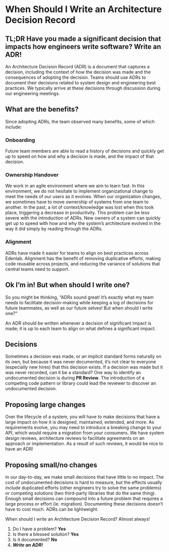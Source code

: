 # When Should I Write an Architecture Decision Record

## TL;DR Have you made a significant decision that impacts how engineers write software? Write an ADR!
An Architecture Decision Record (ADR) is a document that captures a decision, including the context of how the decision was made and the consequences of adopting the decision. Teams should use ADRs to document their decisions related to system design and engineering best practices. We typically arrive at these decisions through discussion during our engineering meetings.

## What are the benefits?
Since adopting ADRs, the team observed many benefits, some of which include:

### Onboarding
Future team members are able to read a history of decisions and quickly get up to speed on how and why a decision is made, and the impact of that decision.

### Ownership Handover
We work in an agile environment where we aim to learn fast. In this environment, we do not hesitate to implement organizational change to meet the needs of our users as it evolves. When our organization changes, we sometimes have to move ownership of systems from one team to another. In the past, a lot of context/knowledge was lost when this took place, triggering a decrease in productivity. This problem can be less severe with the introduction of ADRs. New owners of a system can quickly get up to speed with how and why the system’s architecture evolved in the way it did simply by reading through the ADRs.

### Alignment
ADRs have made it easier for teams to align on best practices across Edenlab. Alignment has the benefit of removing duplicative efforts, making code reusable across projects, and reducing the variance of solutions that central teams need to support.

## Ok I’m in! But when should I write one?
So you might be thinking, “ADRs sound great! It’s exactly what my team needs to facilitate decision-making while keeping a log of decisions for future teammates, as well as our future selves! But when should I write one?“

An ADR should be written whenever a decision of significant impact is made; it is up to each team to align on what defines a significant impact.

## Decisions
Sometimes a decision was made, or an implicit standard forms naturally on its own, but because it was never documented, it’s not clear to everyone (especially new hires) that this decision exists. If a decision was made but it was never recorded, can it be a standard? One way to identify an undocumented decision is during **PR Review**. The introduction of a competing code pattern or library could lead the reviewer to discover an undocumented decision.

## Proposing large changes
Over the lifecycle of a system, you will have to make decisions that have a large impact on how it is designed, maintained, extended, and more. As requirements evolve, you may need to introduce a breaking change to your API, which would require a migration from your consumers. We have system design reviews, architecture reviews to facilitate agreements on an approach or implementation. As a result of such reviews, it would be nice to have an ADR!

## Proposing small/no changes
In our day-to-day, we make small decisions that have little to no impact. The cost of undocumented decisions is hard to measure, but the effects usually include duplicated efforts (other engineers try to solve the same problems) or competing solutions (two third-party libraries that do the same thing). Enough small decisions can compound into a future problem that requires a large process or effort (ie. migration). Documenting these decisions doesn’t have to cost much. ADRs can be lightweight.

When should I write an Architecture Decision Record? Almost always!
1. Do I have a problem? **Yes**
2. Is there a blessed solution? **Yes**
3. Is it documented? **No**
4. **_Write an ADR!_**
